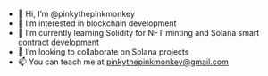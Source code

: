 - 👋 Hi, I’m @pinkythepinkmonkey
- 👀 I’m interested in blockchain development
- 🌱 I’m currently learning Solidity for NFT minting and Solana smart contract development
- 💞️ I’m looking to collaborate on Solana projects
- 📫 You can teach me at pinkythepinkmonkey@gmail.com

<!---
pinkythepinkmonkey/pinkythepinkmonkey is a ✨ special ✨ repository because its `README.md` (this file) appears on your GitHub profile.
You can click the Preview link to take a look at your changes.
--->
